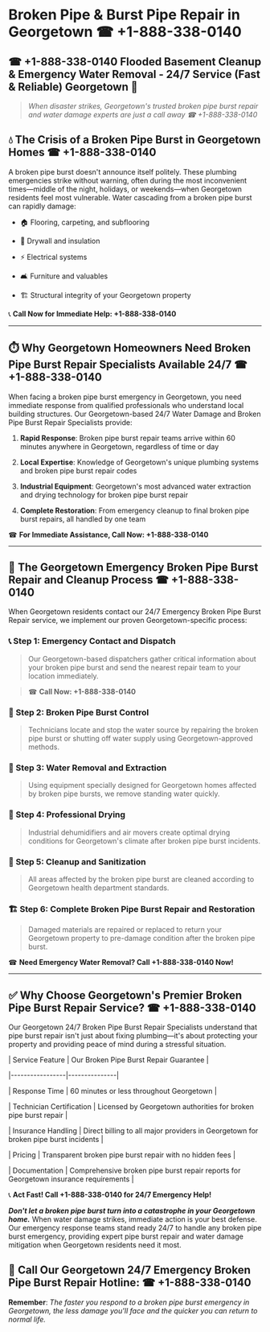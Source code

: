 # Broken Pipe & Burst Pipe Repair in Georgetown ☎ +1-888-338-0140  
## ☎ +1-888-338-0140 Flooded Basement Cleanup & Emergency Water Removal - 24/7 Service (Fast & Reliable) Georgetown 🚨  

> *When disaster strikes, Georgetown's trusted broken pipe burst repair and water damage experts are just a call away ☎ +1-888-338-0140*  

## 💧 The Crisis of a Broken Pipe Burst in Georgetown Homes ☎ +1-888-338-0140  

A broken pipe burst doesn't announce itself politely. These plumbing emergencies strike without warning, often during the most inconvenient times—middle of the night, holidays, or weekends—when Georgetown residents feel most vulnerable. Water cascading from a broken pipe burst can rapidly damage:  

* 🏠 Flooring, carpeting, and subflooring  
* 🧱 Drywall and insulation  
* ⚡ Electrical systems  
* 🛋️ Furniture and valuables  
* 🏗️ Structural integrity of your Georgetown property  

📞 **Call Now for Immediate Help: +1-888-338-0140**  

---  

## ⏱️ Why Georgetown Homeowners Need Broken Pipe Burst Repair Specialists Available 24/7 ☎ +1-888-338-0140  

When facing a broken pipe burst emergency in Georgetown, you need immediate response from qualified professionals who understand local building structures. Our Georgetown-based 24/7 Water Damage and Broken Pipe Burst Repair Specialists provide:  

1. **Rapid Response**: Broken pipe burst repair teams arrive within 60 minutes anywhere in Georgetown, regardless of time or day  
2. **Local Expertise**: Knowledge of Georgetown's unique plumbing systems and broken pipe burst repair codes  
3. **Industrial Equipment**: Georgetown's most advanced water extraction and drying technology for broken pipe burst repair  
4. **Complete Restoration**: From emergency cleanup to final broken pipe burst repairs, all handled by one team  

☎ **For Immediate Assistance, Call Now: +1-888-338-0140**  

---  

## 🔧 The Georgetown Emergency Broken Pipe Burst Repair and Cleanup Process ☎ +1-888-338-0140  

When Georgetown residents contact our 24/7 Emergency Broken Pipe Burst Repair service, we implement our proven Georgetown-specific process:  

### 📞 Step 1: Emergency Contact and Dispatch  
> Our Georgetown-based dispatchers gather critical information about your broken pipe burst and send the nearest repair team to your location immediately.  
> ☎ **Call Now: +1-888-338-0140**  

### 🚿 Step 2: Broken Pipe Burst Control  
> Technicians locate and stop the water source by repairing the broken pipe burst or shutting off water supply using Georgetown-approved methods.  

### 🌊 Step 3: Water Removal and Extraction  
> Using equipment specially designed for Georgetown homes affected by broken pipe bursts, we remove standing water quickly.  

### 💨 Step 4: Professional Drying  
> Industrial dehumidifiers and air movers create optimal drying conditions for Georgetown's climate after broken pipe burst incidents.  

### 🧼 Step 5: Cleanup and Sanitization  
> All areas affected by the broken pipe burst are cleaned according to Georgetown health department standards.  

### 🏗️ Step 6: Complete Broken Pipe Burst Repair and Restoration  
> Damaged materials are repaired or replaced to return your Georgetown property to pre-damage condition after the broken pipe burst.  

☎ **Need Emergency Water Removal? Call +1-888-338-0140 Now!**  

---  

## ✅ Why Choose Georgetown's Premier Broken Pipe Burst Repair Service? ☎ +1-888-338-0140  

Our Georgetown 24/7 Broken Pipe Burst Repair Specialists understand that pipe burst repair isn't just about fixing plumbing—it's about protecting your property and providing peace of mind during a stressful situation.  

| Service Feature | Our Broken Pipe Burst Repair Guarantee |  
|-----------------|---------------|  
| Response Time | 60 minutes or less throughout Georgetown |  
| Technician Certification | Licensed by Georgetown authorities for broken pipe burst repair |  
| Insurance Handling | Direct billing to all major providers in Georgetown for broken pipe burst incidents |  
| Pricing | Transparent broken pipe burst repair with no hidden fees |  
| Documentation | Comprehensive broken pipe burst repair reports for Georgetown insurance requirements |  

📞 **Act Fast! Call +1-888-338-0140 for 24/7 Emergency Help!**  

***Don't let a broken pipe burst turn into a catastrophe in your Georgetown home.*** When water damage strikes, immediate action is your best defense. Our emergency response teams stand ready 24/7 to handle any broken pipe burst emergency, providing expert pipe burst repair and water damage mitigation when Georgetown residents need it most.  

## 📱 Call Our Georgetown 24/7 Emergency Broken Pipe Burst Repair Hotline: ☎ +1-888-338-0140  

**Remember**: *The faster you respond to a broken pipe burst emergency in Georgetown, the less damage you'll face and the quicker you can return to normal life.*